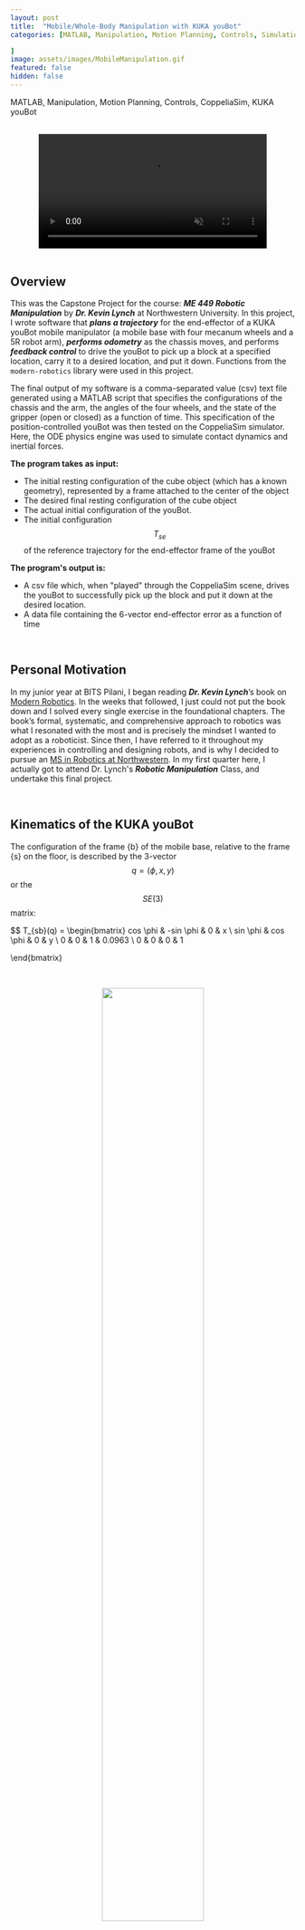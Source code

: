 ```yaml
---
layout: post
title:  "Mobile/Whole-Body Manipulation with KUKA youBot"
categories: [MATLAB, Manipulation, Motion Planning, Controls, Simulation, Wheeled Locomotion, CoppeliaSim, KUKA youBot, Data Structures

]
image: assets/images/MobileManipulation.gif
featured: false
hidden: false
---
```


MATLAB, Manipulation, Motion Planning, Controls, CoppeliaSim, KUKA youBot

<br>

<div align="center">
<video width="80%" controls loop autoplay muted>
    <source src="https://github.com/GogiPuttar/adityanairswebsite.github.io/assets/59332714/d4022996-c302-42a6-bb16-91fd77b095bb" type="video/mp4">
</video>
</div>

<br>

## Overview
This was the Capstone Project for the course: ***ME 449 Robotic Manipulation*** by ***Dr. Kevin Lynch*** at Northwestern University.
In this project, I wrote software that ***plans a trajectory*** for the end-effector of a KUKA youBot mobile manipulator (a mobile base with four mecanum wheels and a 5R robot arm), ***performs odometry*** as the chassis moves, and performs ***feedback control*** to drive the youBot to pick up a block at a specified location, carry it to a desired location, and put it down.
Functions from the `modern-robotics` library were used in this project. 

The final output of my software is a comma-separated value (csv) text file generated using a MATLAB script that specifies the configurations of the chassis and the arm, the angles of the four wheels, and the state of the gripper (open or closed) as a function of time. 
This specification of the position-controlled youBot was then tested on the CoppeliaSim simulator.
Here, the ODE physics engine was used to simulate contact dynamics and inertial forces.

**The program takes as input:**

- The initial resting configuration of the cube object (which has a known geometry), represented by a frame attached to the center of the object
- The desired final resting configuration of the cube object
- The actual initial configuration of the youBot.
- The initial configuration $$T_{se}$$ of the reference trajectory for the end-effector frame of the youBot 

**The program's output is:**

- A csv file which, when "played" through the CoppeliaSim scene, drives the youBot to successfully pick up the block and put it down at the desired location.
- A data file containing the 6-vector end-effector error as a function of time

<br>

## Personal Motivation

In my junior year at BITS Pilani, I began reading ***Dr. Kevin Lynch***’s book on [Modern Robotics](https://hades.mech.northwestern.edu/index.php/Modern_Robotics). 
In the weeks that followed, I just could not put the book down and I solved every single exercise in the foundational chapters.
The book’s formal, systematic, and comprehensive approach to robotics was what I resonated with the most and is precisely the mindset I wanted to adopt as a roboticist.
Since then, I have referred to it throughout my experiences in controlling and designing robots, and is why I decided to pursue an [MS in Robotics at Northwestern](https://www.mccormick.northwestern.edu/robotics/).
In my first quarter here, I actually got to attend Dr. Lynch's ***Robotic Manipulation*** Class, and undertake this final project.

<br>

## Kinematics of the KUKA youBot

The configuration of the frame {b} of the mobile base, relative to the frame {s} on the floor, is described by the 3-vector $$q = (\phi, x, y)$$ or the $$SE(3)$$ matrix:

$$
T_{sb}(q) = 
\begin{bmatrix}
cos \phi & -sin \phi & 0 & x \\
sin \phi & cos \phi & 0 & y \\
0 & 0 & 1 & 0.0963 \\
0 & 0 & 0 & 1

\end{bmatrix}

<br>

<figure align = "center">
    <img src="https://hades.mech.northwestern.edu/images/thumb/3/33/Yb-book.png/1200px-Yb-book.png" width="65%"/>
    <figcaption><em>Fig. 1. This figure illustrates the arm at its home configuration (all joint angles zero) and the frames {s}, {b}, {0}, and {e}. For the image on the right, joint axes 1 and 5 (not shown) point upward and joint axes 2, 3, and 4 are out of the screen. 
    <a href="https://hades.mech.northwestern.edu/index.php/File:Yb-book.png" target="_blank">[Image Source]</a></em></figcaption>
</figure>

<br>

$$

The wheel numbering and forward driving and "free sliding" direction $$\gamma$$ of each wheel is indicated as:

<br>

<figure align = "center">
    <img src="https://github.com/GogiPuttar/adityanairswebsite.github.io/blob/main/assets/images/MobileBase.png?raw=true" width="65%"/>
    <figcaption><em>Fig. 2. Top view of the mobile base. 
    <a href="https://hades.mech.northwestern.edu/index.php/File:Yb-book.png" target="_blank">[Image Source]</a></em></figcaption>
</figure>

<br>



## Dynamics Simulation in CoppeliaSim

The CoppeliaSim scene used for the capstone project is the first scene in which we've used CoppeliaSim's ability to simulate bodies in contact. 
A "physics engine" simulates the motions of bodies when forces are applied to them, and when they make contact or collide with each other. 
Physics engines also handle articulated bodies with joints and other constraints.
Here, ODE has been used as the physics engine.

### Rigid Bodies
In CoppeliaSim, each rigid body is classified as either **respondable** or **non-respondable**:

- **respondable**: The body can make contact and collide with other bodies.
- **non-respondable**: The body can pass through other bodies.
Thus if a respondable body and a non-respondable body overlap, or if two non-respondable bodies overlap, there is no collision. If two respondable bodies make contact, however, forces will try to keep them from penetrating each other.

In this scene, only the floor, the gripper fingers, and the cube are respondable. All other bodies are non-respondable.

In addition, each rigid body can be classified as **dynamic** or **non-dynamic**:

- **dynamic**: The body has mass and inertial properties that are used to compute its motion. For example, as shown in the image to the right, you can click on "Cuboid_initial" to learn about the mass properties of the cube in Scene 6. You can also learn about material properties, like "friction values." (The simulated friction coefficient of two bodies in contact is calculated as the product of the friction values of the two materials. This is a simple, but non-physical, way to come up with a friction coefficient for two bodies in contact without having to specify a friction coefficient for every possible pair of materials in contact.)
- **non-dynamic**: The body's motion is not computed according to dynamics computed by the physics engine.

In this scene, only the gripper fingers and the cube are dynamic. 

### Joints
In this scene, each joint is either in **torque/force mode** or **passive mode**:

- **torque/force mode**: In torque/force mode, the motion of the joint is controlled by a torque or force applied by an actuator, possibly governed by a PID control law, for example.
- **passive mode**: In this mode, the joint is kinematically controlled to go to specified positions, without reference to forces or torques.

In this scene, all joints are in passive mode, except for the two joints controlling the gripper motion.
The PID control dynamics for these passive joints has been simulated directly in the trajectory generator.

<br>

## Trajectory Generation

The code pieces together a reference trajectory using various keyframes as a ***Quintic Via Point Trajectory***. 
Let the trajectory be specified by $$k$$ via points, with the start point occurring at $$T_1 = 0$$ and the final point at $$T_k = T$$.
At each via point $$i ∈ {1, . . . , k}$$, the user specifies the desired
position $$β(T_i) = β_i$$ and velocity $$\dot{\beta}(T_i) = \dot{β}_i$$.
The trajectory has $$k −1$$ segments, and the duration of segment $$j ∈ {1, . . . , k − 1}$$ is $$∆T_j = T_j+1 − T_j$$. The joint
trajectory during segment j is expressed as the $$5^{th}$$-order polynomial:

$$
\beta(T_j + ∆t) = a_{j0} + a_{j1}∆t + a_{j2}∆t^2 + a_{j3}∆t^3
$$.

Here,

$$
\begin{align*}
a_{j0} &= β_j,\\
a_{j1} &= \dot{β}_j, \\
a_{j2} &= \frac{3\beta_{j+1} - 3\beta_{j} - 2\dot{\beta_j}∆T_j - 2\dot{\beta}_{j+1}∆T_j}{∆T_j^2}, \\
a_{j3} &= \frac{2\beta_{j} + (\dot{\beta}_{j} + 2\dot{\beta}_{j+1})∆T_j - 2\beta_{j+1}}{∆T_j^3}.
\end{align*}
$$

The 8 segments of the trajectory comprise:

1. Moving the gripper from its initial configuration to a "standoff" configuration above the block.
2. Moving the gripper down to the grasp position.
3. Closing the gripper.
4. Moving the gripper back up to the "standoff" configuration.
5. Moving the gripper to a "standoff" configuration above the final configuration.
6. Moving the gripper to the final configuration of the object.
7. Opening the gripper.
8. Moving the gripper back to the "standoff" configuration.

<br>

<figure align = "center">
    <img src="https://hades.mech.northwestern.edu/images/f/fc/Capstone-traj1.png" width="42%"/>
    <img src="https://hades.mech.northwestern.edu/images/6/68/Capstone-traj2.png" width="42%"/>
</figure>
<figure align = "center">
    <img src="https://hades.mech.northwestern.edu/images/2/2c/Capstone-traj3.png" width="42%"/>
    <img src="https://hades.mech.northwestern.edu/images/f/fe/Capstone-traj4.png" width="42%"/>
</figure>
<figure align = "center">
    <img src="https://hades.mech.northwestern.edu/images/f/f5/Capstone-traj5.png" width="42%"/>
    <img src="https://hades.mech.northwestern.edu/images/a/a2/Capstone-traj6.png" width="42%"/>
</figure>
<figure align = "center">
    <img src="https://hades.mech.northwestern.edu/images/4/4c/Capstone-traj7.png" width="42%"/>
    <img src="https://hades.mech.northwestern.edu/images/1/18/Capstone-traj8.png" width="42%"/>
    <figcaption><em>Fig. 3. The 8 segments of the KUKA youBot's trajectory. This picks the cube up and then places it at another location.
    <a href="https://hades.mech.northwestern.edu/index.php/Mobile_Manipulation_Capstone_2023" target="_blank">[Image Source]</a></em></figcaption>
</figure>

<br>

## Feedback Control

The feedback control law for the system:

$$
\mathcal{V}(t) = [Ad_{X^{-1}X_{d}}]\mathcal{V}_{d}(t) + K_{p}X_{err}(t) + K_i\int_{0}^{t}X_{err}(t)dt 
$$

takes in:

- $$X$$: the *actual* end effector configuration.
- $$X_d$$: the *desired* end effector configuration. And hence, $$X_{err} = log(X^{-1} X_d) $$
- $$X_{d,next}$$: the *desired* configuration at the next time step. And hence, $$[V_d] = (1/∆t)~log(X^{-1}_d X_{d,next})$$ 

to give us the commanded end-effector twist $$\mathcal{V}$$ at every time step.

<br>

<figure align = "center">
    <img src="https://hades.mech.northwestern.edu/images/1/13/Yb-fbtest-new.png" width="65%"/>
    <figcaption><em>Fig. 4. This figure illustrates a test for your FeedbackControl and Jacobian pseudoinverse functions. The current robot configuration is shown, as well as the current end-effector configuration, the current reference end-effector configuration, and the reference end-effector configuration at the next time-step.
    <a href="https://hades.mech.northwestern.edu/index.php/File:Yb-fbtest-new.png" target="_blank">[Image Source]</a></em></figcaption>
</figure>

<br>

To turn this into commanded wheel and arm joint speeds $$(u, \dot{\theta})$$, we use the pseudoinverse of the mobile manipulator Jacobian $$J_e(\theta)$$:

$$
\begin{bmatrix}
u \\
\dot{\theta}
\end{bmatrix}
=
J^{\dagger}_e(\theta) \dot{\theta}
$$

<br>

## Reference

1. [Mobile Manipulation Capstone 2023 - Northwestern Mechatronics Wiki](https://hades.mech.northwestern.edu/index.php/Mobile_Manipulation_Capstone_2023){:target="_blank" rel="noopener"}

<br>


